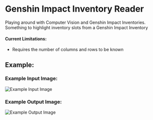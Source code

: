 # Genshin Impact Inventory Reader
Playing around with Computer Vision and Genshin Impact Inventories.
Something to highlight inventory slots from a Genshin Impact Inventory

#### Current Limitations:
- Requires the number of columns and rows to be known

## Example:
### Example Input Image: 
![Example Input Image](https://files.timothyji.com/projects/genshin-reader/ex.png)
### Example Output Image:
![Example Output Image](https://files.timothyji.com/projects/genshin-reader/ex_postreader.png)

